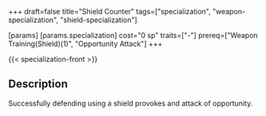 +++
draft=false
title="Shield Counter"
tags=["specialization", "weapon-specialization", "shield-specialization"]

[params]
  [params.specialization]
    cost="0 sp"
    traits=["-"]
    prereq=["Weapon Training(Shield)(1)", "Opportunity Attack"]
+++

{{< specialization-front >}}

## Description

Successfully defending using a shield provokes and attack of
opportunity.

